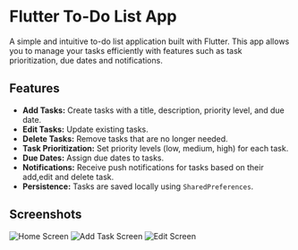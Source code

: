 # Flutter To-Do List App

A simple and intuitive to-do list application built with Flutter. This app allows you to manage your tasks efficiently with features such as task prioritization, due dates and notifications.

## Features

- **Add Tasks:** Create tasks with a title, description, priority level, and due date.
- **Edit Tasks:** Update existing tasks.
- **Delete Tasks:** Remove tasks that are no longer needed.
- **Task Prioritization:** Set priority levels (low, medium, high) for each task.
- **Due Dates:** Assign due dates to tasks.
- **Notifications:** Receive push notifications for tasks based on their add,edit and delete task.
- **Persistence:** Tasks are saved locally using `SharedPreferences`.

## Screenshots

<!-- Include some screenshots of your app here -->
![Home Screen](![Screenshot_1721120404](https://github.com/user-attachments/assets/c90cf860-1e56-4be6-b287-016190e8410e)
)
![Add Task Screen](![Screenshot_1721120450](https://github.com/user-attachments/assets/a8dcbf0c-467b-4497-9e81-ebd561be627c)
)
![Edit Screen](![Screenshot_1721120490](https://github.com/user-attachments/assets/e78b9dc3-6b35-46d0-aa16-a768ed121652)
)

